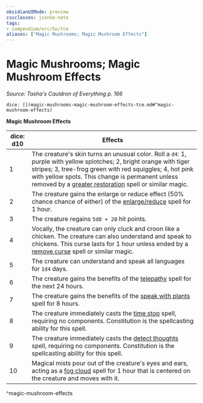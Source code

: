 ```yaml
---
obsidianUIMode: preview
cssclasses: json5e-note
tags:
- compendium/src/5e/tce
aliases: ["Magic Mushrooms; Magic Mushroom Effects"]
---
```

# Magic Mushrooms; Magic Mushroom Effects
*Source: Tasha's Cauldron of Everything p. 166* 

`dice: [](magic-mushrooms-magic-mushroom-effects-tce.md#^magic-mushroom-effects)`

**Magic Mushroom Effects**

| dice: d10 | Effects |
|-----------|---------|
| 1 | The creature's skin turns an unusual color. Roll a `d4`: 1, purple with yellow splotches; 2, bright orange with tiger stripes; 3, tree-frog green with red squiggles; 4, hot pink with yellow spots. This change is permanent unless removed by a [greater restoration](greater-restoration.md) spell or similar magic. |
| 2 | The creature gains the enlarge or reduce effect (50% chance chance of either) of the [enlarge/reduce](enlarge-reduce.md) spell for 1 hour. |
| 3 | The creature regains `5d8 + 20` hit points. |
| 4 | Vocally, the creature can only cluck and croon like a chicken. The creature can also understand and speak to chickens. This curse lasts for 1 hour unless ended by a [remove curse](remove-curse.md) spell or similar magic. |
| 5 | The creature can understand and speak all languages for `1d4` days. |
| 6 | The creature gains the benefits of the [telepathy](telepathy.md) spell for the next 24 hours. |
| 7 | The creature gains the benefits of the [speak with plants](speak-with-plants.md) spell for 8 hours. |
| 8 | The creature immediately casts the [time stop](time-stop.md) spell, requiring no components. Constitution is the spellcasting ability for this spell. |
| 9 | The creature immediately casts the [detect thoughts](detect-thoughts.md) spell, requiring no components. Constitution is the spellcasting ability for this spell. |
| 10 | Magical mists pour out of the creature's eyes and ears, acting as a [fog cloud](fog-cloud.md) spell for 1 hour that is centered on the creature and moves with it. |
^magic-mushroom-effects